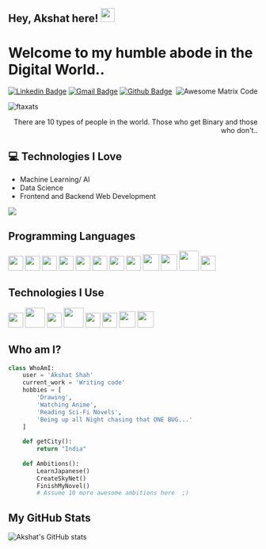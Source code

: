 ## Hey, Akshat here! <img src="https://media.giphy.com/media/hvRJCLFzcasrR4ia7z/giphy.gif" width="28px" height="28px">

<h1>Welcome to my humble abode in the Digital World..</h1>

<img src='https://github.com/MarikIshtar007/MarikIshtar007/blob/master/images/matrix.gif' alt='Awesome Matrix Code' align='right'/>

[![Linkedin Badge](https://img.shields.io/badge/-Akshat%20Shah-blue?style=flat-square&logo=Linkedin&logoColor=white&link=https://www.linkedin.com/in/akshat-shah-1614101b8/)](https://www.linkedin.com/in/akshat-shah-1614101b8/) [![Gmail Badge](https://img.shields.io/badge/-ftakshatshah@gmail.com-c14438?style=flat-square&logo=Gmail&logoColor=white&link=mailto:ftakshatshah@gmail.com)](mailto:ftakshatshah@gmail.com) [![Github Badge](https://img.shields.io/badge/-GitHub%20Profile-c14438?style=flat-square&logo=Github&link=https://github.com/ftaxats)](https://github.com/ftaxats)

<p align="left"> <img src="https://komarev.com/ghpvc/?username=ftaxats" alt="ftaxats" /> </p>

<div style="text-align: right">There are 10 types of people in the world. Those who get Binary and those who don't.. </div>

## :computer: Technologies I Love
* Machine Learning/ AI
* Data Science
* Frontend and Backend Web Development

<img src="https://github-readme-stats.vercel.app/api/top-langs/?username=ftaxats&layout=compact">

## Programming Languages
<img src='https://github.com/MarikIshtar007/MarikIshtar007/blob/master/images/c-original.svg' width='30'/> <img src='https://github.com/MarikIshtar007/MarikIshtar007/blob/master/images/cpp.svg' width='30'/> <img src='https://github.com/MarikIshtar007/MarikIshtar007/blob/master/images/python2.png' height='30'/> <img src='https://github.com/MarikIshtar007/MarikIshtar007/blob/master/images/html.svg' width='30'/> <img src='https://github.com/MarikIshtar007/MarikIshtar007/blob/master/images/java.svg' width='30'/> <img src='https://github.com/MarikIshtar007/MarikIshtar007/blob/master/images/kotlin.svg' width='30'/> <img src='https://github.com/MarikIshtar007/MarikIshtar007/blob/master/images/css.svg' width='30'/> <img src='https://github.com/MarikIshtar007/MarikIshtar007/blob/master/images/js.svg' width='30'/> <img src='https://github.com/MarikIshtar007/MarikIshtar007/blob/master/images/bootstrap.svg' width='33'/> <img src='https://github.com/MarikIshtar007/MarikIshtar007/blob/master/images/dart.svg' width='33'/> <img src='https://github.com/MarikIshtar007/MarikIshtar007/blob/master/images/php.svg' width='40'/>
<img src='https://github.com/MarikIshtar007/MarikIshtar007/blob/master/images/sql.svg' width='30'/>

## Technologies I Use
<img src='https://github.com/MarikIshtar007/MarikIshtar007/blob/master/images/pycharm.svg' width='30'/> <img src='https://github.com/MarikIshtar007/MarikIshtar007/blob/master/images/android.svg' height='40'/> <img src='https://github.com/MarikIshtar007/MarikIshtar007/blob/master/images/flutter-logo.svg' width='30'/> <img src='https://github.com/MarikIshtar007/MarikIshtar007/blob/master/images/django.svg' height='40'/> <img src='https://github.com/MarikIshtar007/MarikIshtar007/blob/master/images/flask.png' width='30'/> <img src='https://github.com/MarikIshtar007/MarikIshtar007/blob/master/images/git.svg' width='30'/> <img src='https://github.com/MarikIshtar007/MarikIshtar007/blob/master/images/nodejs.svg' width='33'/> <img src='https://github.com/MarikIshtar007/MarikIshtar007/blob/master/images/react.svg' width='33'/>

## Who am I?
```python
class WhoAmI:
    user = 'Akshat Shah'
    current_work = 'Writing code'
    hobbies = [
        'Drawing',
        'Watching Anime',
        'Reading Sci-Fi Novels',
        'Being up all Night chasing that ONE BUG...'
    ]
    
    def getCity():
        return "India"
    
    def Ambitions():
        LearnJapanese()
        CreateSkyNet()
        FinishMyNovel()
        # Assume 10 more awesome ambitions here  ;)
```
## My GitHub Stats
![Akshat's GitHub stats](https://github-readme-stats.vercel.app/api?username=ftaxats&show_icons=true&hide=[%22issues%22])
